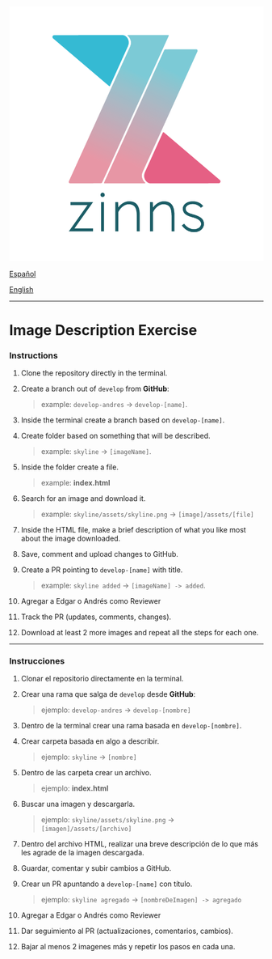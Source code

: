 ![zinns.io](zinns.png)


[Español](#instrucciones)

[English](#instructions)

---

# Image Description Exercise

### Instructions

1. Clone the repository directly in the terminal.

2. Create a branch out of `develop` from **GitHub**:

    > example: `develop-andres` -> `develop-[name]`.

3. Inside the terminal create a branch based on `develop-[name]`.

4. Create folder based on something that will be described.

    > example: `skyline` -> `[imageName]`.

5. Inside the folder create a file.

    > example: **index.html**

6. Search for an image and download it.

    > example: `skyline/assets/skyline.png` -> `[image]/assets/[file]`

7. Inside the HTML file, make a brief description of what you like most about the image downloaded.

8. Save, comment and upload changes to GitHub.

9. Create a PR pointing to `develop-[name]` with title.

    > example: `skyline added` -> `[imageName] -> added`.

10. Agregar a Edgar o Andrés como Reviewer

11. Track the PR (updates, comments, changes).

12. Download at least 2 more images and repeat all the steps for each one.
---

### Instrucciones

1. Clonar el repositorio directamente en la terminal.

2. Crear una rama que salga de `develop` desde **GitHub**:

    > ejemplo: `develop-andres` -> `develop-[nombre]`

3. Dentro de la terminal crear una rama basada en `develop-[nombre]`.

4. Crear carpeta basada en algo a describir.

    > ejemplo: `skyline` -> `[nombre]`

5. Dentro de las carpeta crear un archivo.

    > ejemplo: **index.html**

6. Buscar una imagen y descargarla.

    > ejemplo: `skyline/assets/skyline.png` -> `[imagen]/assets/[archivo]`

7. Dentro del archivo HTML, realizar una breve descripción de lo que más les agrade de la imagen descargada.

8. Guardar, comentar y subir cambios a GitHub.

9. Crear un PR apuntando a `develop-[name]` con título.

    > ejemplo: `skyline agregado` -> `[nombreDeImagen] -> agregado`

10. Agregar a Edgar o Andrés como Reviewer

11. Dar seguimiento al PR (actualizaciones, comentarios, cambios).

12. Bajar al menos 2 imagenes más y repetir los pasos en cada una.
